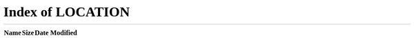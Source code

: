 <head>
 <meta http-equiv="refresh" content="0;url=./#/attributions">
</head>

<p style="text-align:center; font-size:400%; color: #fff;">Redirecting...</p>
